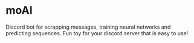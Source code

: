 # moAI
Discord bot for scrapping messages, training neural networks and predicting sequences. Fun toy for your discord server that is easy to use!
